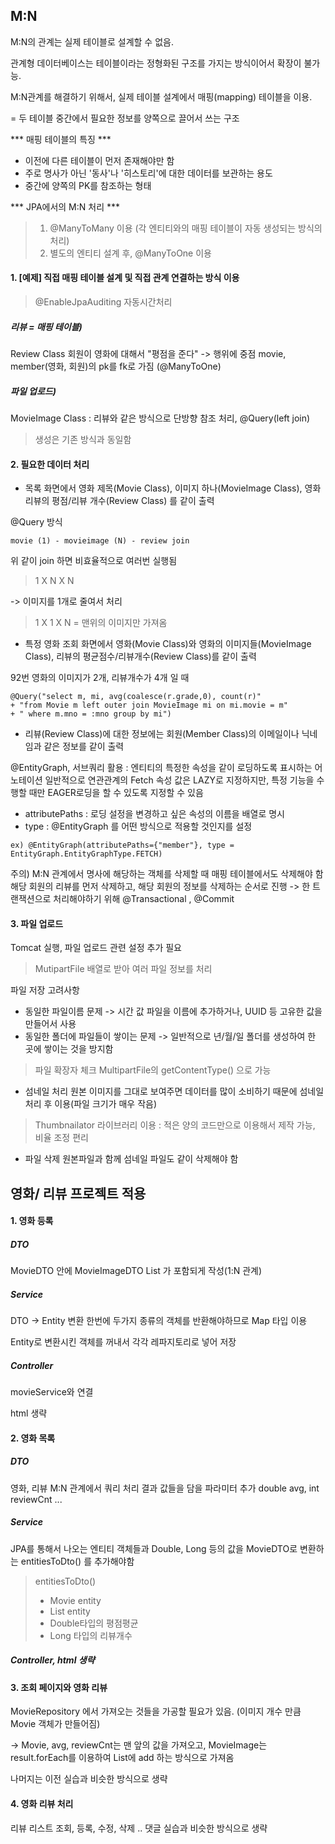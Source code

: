 ## M:N 
M:N의 관계는 실제 테이블로 설계할 수 없음.

관계형 데이터베이스는 테이블이라는 정형화된 구조를 가지는 방식이어서 확장이 불가능.

M:N관계를 해결하기 위해서, 실제 테이블 설계에서 매핑(mapping) 테이블을 이용.

= 두 테이블 중간에서 필요한 정보를 양쪽으로 끌어서 쓰는 구조

*** 매핑 테이블의 특징 *** 
- 이전에 다른 테이블이 먼저 존재해야만 함
- 주로 명사가 아닌 '동사'나 '히스토리'에 대한 데이터를 보관하는 용도
- 중간에 양쪽의 PK를 참조하는 형태

*** JPA에서의 M:N 처리 ***
> 1. @ManyToMany 이용 (각 엔티티와의 매핑 테이블이 자동 생성되는 방식의 처리)
> 2. 별도의 엔티티 설계 후, @ManyToOne 이용



#### 1. [예제] 직접 매핑 테이블 설계 및 직접 관계 연결하는 방식 이용
> @EnableJpaAuditing 자동시간처리

##### 리뷰 = 매핑 테이블)
Review Class 
회원이 영화에 대해서 "평점을 준다" -> 행위에 중점
movie, member(영화, 회원)의 pk를 fk로 가짐 (@ManyToOne)

##### 파일 업로드)
MovieImage Class
: 리뷰와 같은 방식으로 단방향 참조 처리, @Query(left join)

> 생성은 기존 방식과 동일함

#### 2. 필요한 데이터 처리
* 목록 화면에서 영화 제목(Movie Class), 이미지 하나(MovieImage Class), 영화 리뷰의 평점/리뷰 개수(Review Class) 를 같이 출력

@Query 방식 
```
movie (1) - movieimage (N) - review join
```

위 같이 join 하면 비효율적으로 여러번 실행됨
> 1 X N X N 

-> 이미지를 1개로 줄여서 처리
> 1 X 1 X N 
= 맨위의 이미지만 가져옴 

* 특정 영화 조회 화면에서 영화(Movie Class)와 영화의 이미지들(MovieImage Class), 리뷰의 평균점수/리뷰개수(Review Class)를 같이 출력

92번 영화의 이미지가 2개, 리뷰개수가 4개 일 때
```
@Query("select m, mi, avg(coalesce(r.grade,0), count(r)" 
+ "from Movie m left outer join MovieImage mi on mi.movie = m" 
+ " where m.mno = :mno group by mi")
```

* 리뷰(Review Class)에 대한 정보에는 회원(Member Class)의 이메일이나 닉네임과 같은 정보를 같이 출력
 
@EntityGraph, 서브쿼리 활용
: 엔티티의 특정한 속성을 같이 로딩하도록 표시하는 어노테이션
일반적으로 연관관계의 Fetch 속성 값은 LAZY로 지정하지만, 특정 기능을 수행할 때만 EAGER로딩을 할 수 있도록 지정할 수 있음 

- attributePaths : 로딩 설정을 변경하고 싶은 속성의 이름을 배열로 명시
- type : @EntityGraph 를 어떤 방식으로 적용할 것인지를 설정
```
ex) @EntityGraph(attributePaths={"member"}, type = EntityGraph.EntityGraphType.FETCH)
```

주의) M:N 관계에서 명사에 해당하는 객체를 삭제할 때 매핑 테이블에서도 삭제해야 함
해당 회원의 리뷰를 먼저 삭제하고, 해당 회원의 정보를 삭제하는 순서로 진행
-> 한 트랜잭션으로 처리해야하기 위해 @Transactional , @Commit 


#### 3. 파일 업로드
Tomcat 실행, 파일 업로드 관련 설정 추가 필요
> MutipartFile 배열로 받아 여러 파일 정보를 처리

파일 저장 고려사항
- 동일한 파일이름 문제 -> 시간 값 파일을 이름에 추가하거나, UUID 등 고유한 값을 만들어서 사용
- 동일한 폴더에 파일들이 쌓이는 문제 -> 일반적으로 년/월/일 폴더를 생성하여 한 곳에 쌓이는 것을 방지함

> 파일 확장자 체크 MultipartFile의 getContentType() 으로 가능


* 섬네일 처리
원본 이미지를 그대로 보여주면 데이터를 많이 소비하기 때문에 섬네일 처리 후 이용(파일 크기가 매우 작음)
> Thumbnailator 라이브러리 이용 : 적은 양의 코드만으로 이용해서 제작 가능, 비율 조정 편리


* 파일 삭제
원본파일과 함께 섬네일 파일도 같이 삭제해야 함

## 영화/ 리뷰 프로젝트 적용
#### 1. 영화 등록
##### DTO
MovieDTO 안에 MovieImageDTO List 가 포함되게 작성(1:N 관계)

##### Service
DTO -> Entity 변환
한번에 두가지 종류의 객체를 반환해야하므로 Map 타입 이용

Entity로 변환시킨 객체를 꺼내서 각각 레파지토리로 넣어 저장

##### Controller
movieService와 연결

html 생략

#### 2. 영화 목록
##### DTO
영화, 리뷰 M:N 관계에서 쿼리 처리 결과 값들을 담을 파라미터 추가
double avg, int reviewCnt ...

##### Service
JPA를 통해서 나오는 엔티티 객체들과 Double, Long 등의 값을 MovieDTO로 변환하는 entitiesToDto() 를 추가해야함

> entitiesToDto()
> - Movie entity
> - List<MovieImage> entity
> - Double타입의 평점평균
> - Long 타입의 리뷰개수

##### Controller, html 생략

#### 3. 조회 페이지와 영화 리뷰
MovieRepository 에서 가져오는 것들을 가공할 필요가 있음.
(이미지 개수 만큼 Movie 객체가 만들어짐)

-> Movie, avg, reviewCnt는 맨 앞의 값을 가져오고, MovieImage는 result.forEach를 이용하여 List에 add 하는 방식으로 가져옴

나머지는 이전 실습과 비슷한 방식으로 생략


#### 4. 영화 리뷰 처리
리뷰 리스트 조회, 등록, 수정, 삭제 .. 댓글 실습과 비슷한 방식으로 생략 
